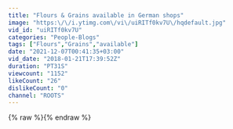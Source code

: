 ```yaml
---
title: "Flours & Grains available in German shops"
image: "https:\/\/i.ytimg.com\/vi\/uiRITf0kv7U\/hqdefault.jpg"
vid_id: "uiRITf0kv7U"
categories: "People-Blogs"
tags: ["Flours","Grains","available"]
date: "2021-12-07T00:41:35+03:00"
vid_date: "2018-01-21T17:39:52Z"
duration: "PT31S"
viewcount: "1152"
likeCount: "26"
dislikeCount: "0"
channel: "ROOTS"
---
```

{% raw %}{% endraw %}
